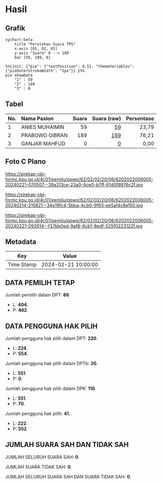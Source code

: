 # Hasil

## Grafik

```mermaid
xychart-beta
    title "Perolehan Suara TPS"
    x-axis [01, 02, 03]
    y-axis "Suara" 0 --> 189
    bar [59, 189, 0]
```

```mermaid
%%{init: {"pie": {"textPosition": 0.5}, "themeVariables": {"pieOuterStrokeWidth": "5px"}} }%%
pie showData
    "1" : 59
    "2" : 189
    "3" : 0
```

## Tabel

| No. | Nama Paslon    | Suara | Suara (raw) | Persentase |
|:--- |:-------------- | -----:| -----------:| ----------:|
| 1   | ANIES MUHAIMIN | 59    | [59][p-1]   | 23,79      |
| 2   | PRABOWO GIBRAN | 189   | [189][p-2]  | 76,21      |
| 3   | GANJAR MAHFUD  | 0     | [0][p-3]    | 0,00       |


[p-1]: https://github.com/gigit-pemilu/pemilu-2024-62-kalimantan-tengah/blob/main/pilpres/hitung-suara/sub/62-kalimantan-tengah/sub/02-kotawaringin-timur/sub/02-cempaga/sub/2006-luwuk-ranggan/sub/005-tps/sub/paslon-1.txt
[p-2]: https://github.com/gigit-pemilu/pemilu-2024-62-kalimantan-tengah/blob/main/pilpres/hitung-suara/sub/62-kalimantan-tengah/sub/02-kotawaringin-timur/sub/02-cempaga/sub/2006-luwuk-ranggan/sub/005-tps/sub/paslon-2.txt
[p-3]: https://github.com/gigit-pemilu/pemilu-2024-62-kalimantan-tengah/blob/main/pilpres/hitung-suara/sub/62-kalimantan-tengah/sub/02-kotawaringin-timur/sub/02-cempaga/sub/2006-luwuk-ranggan/sub/005-tps/sub/paslon-3.txt

## Foto C Plano

https://sirekap-obj-formc.kpu.go.id/4c01/pemilu/ppwp/62/02/02/20/06/6202022006005-20240221-070507--39a313ce-23a0-4ce0-b7ff-61d0f9976c2f.jpg

https://sirekap-obj-formc.kpu.go.id/4c01/pemilu/ppwp/62/02/02/20/06/6202022006005-20240214-215821--34e19fc4-5bba-4cb0-9f93-ee5af4c8e150.jpg

https://sirekap-obj-formc.kpu.go.id/4c01/pemilu/ppwp/62/02/02/20/06/6202022006005-20240221-092614--f37bb0ed-9af8-4cb1-8edf-525f0223122f.jpg


## Metadata

| Key        | Value               |
| ---------- | ------------------- |
| Time Stamp | 2024-02-21 10:00:00 |


## DATA PEMILIH TETAP

Jumlah pemilih dalam DPT: **86**.
 * L: **404**.
 * P: **462**.

## DATA PENGGUNA HAK PILIH

Jumlah pengguna hak pilih dalam DPT: **220**.
 * L: **224**.
 * P: **554**.

Jumlah pengguna hak pilih dalam DPTb: **20**.
 * L: **551**.
 * P: **0**.

Jumlah pengguna hak pilih dalam DPK: **110**.
 * L: **551**.
 * P: **70**.

Jumlah pengguna hak pilih: **41**.
 * L: **222**.
 * P: **552**.

## JUMLAH SUARA SAH DAN TIDAK SAH

JUMLAH SELURUH SUARA SAH: **0**.

JUMLAH SUARA TIDAK SAH: **0**.

JUMLAH SELURUH SUARA SAH DAN SUARA TIDAK SAH: **0**.


